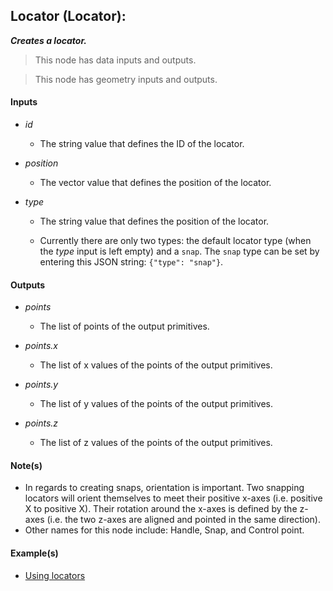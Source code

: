## Locator (Locator):

**_Creates a locator._**

> This node has data inputs and outputs.

> This node has geometry inputs and outputs.


#### Inputs

* _id_

  * The string value that defines the ID of the locator.

* _position_

  * The vector value that defines the position of the locator.

* _type_

  * The string value that defines the position of the locator.

  * Currently there are only two types: the default locator type (when the _type_ input is left empty) and a `snap`. The `snap` type can be set by entering this JSON string: `{"type": "snap"}`.


#### Outputs

* _points_

  * The list of points of the output primitives.

* _points.x_

  * The list of x values of the points of the output primitives.

* _points.y_

  * The list of y values of the points of the output primitives.

* _points.z_

  * The list of z values of the points of the output primitives.


#### Note(s)



* In regards to creating snaps, orientation is important. Two snapping locators will orient themselves to meet their positive x-axes (i.e. positive X to positive X). Their rotation around the x-axes is defined by the z-axes (i.e. the two z-axes are aligned and pointed in the same direction).
* Other names for this node include: Handle, Snap, and Control point.


#### Example(s)



* <a href="https://creator.trimble.com/graph?assetURI=whp:9e89fa57-1628-443f-a7fa-b799df36e61f&version=latest" target="_blank">Using locators</a>
